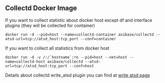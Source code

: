 ## Collectd Docker Image


If you want to collect statistic about docker host except df and interface plugins (they will be collected for container)
```
docker run -d --pid=host --name=collectd-container axibase/collectd --atsd-url=tcp://atsd_host:tcp_port --conf=container
```

If you want to collect all statistics from docker host

```
docker run -d -v /:/`hostname`:ro --pid=host --net=host --name=collectd-host axibase/collectd --atsd-url=tcp://atsd_host:tcp_port --conf=host
```

Details about collectd write_atsd plugin you can find at [write atsd page](https://github.com/axibase/atsd-collectd-plugin)
